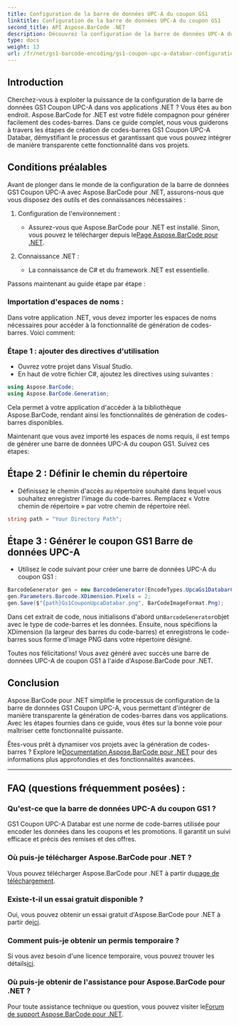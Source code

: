 ```yaml
---
title: Configuration de la barre de données UPC-A du coupon GS1
linktitle: Configuration de la barre de données UPC-A du coupon GS1
second_title: API Aspose.BarCode .NET
description: Découvrez la configuration de la barre de données UPC-A du coupon GS1 avec Aspose.BarCode pour .NET. Créez facilement des codes-barres. Commencez maintenant!
type: docs
weight: 13
url: /fr/net/gs1-barcode-encoding/gs1-coupon-upc-a-databar-configuration/
---
```


## Introduction

Cherchez-vous à exploiter la puissance de la configuration de la barre de données GS1 Coupon UPC-A dans vos applications .NET ? Vous êtes au bon endroit. Aspose.BarCode for .NET est votre fidèle compagnon pour générer facilement des codes-barres. Dans ce guide complet, nous vous guiderons à travers les étapes de création de codes-barres GS1 Coupon UPC-A Databar, démystifiant le processus et garantissant que vous pouvez intégrer de manière transparente cette fonctionnalité dans vos projets.

## Conditions préalables

Avant de plonger dans le monde de la configuration de la barre de données GS1 Coupon UPC-A avec Aspose.BarCode pour .NET, assurons-nous que vous disposez des outils et des connaissances nécessaires :

1. Configuration de l'environnement :
   -  Assurez-vous que Aspose.BarCode pour .NET est installé. Sinon, vous pouvez le télécharger depuis le[Page Aspose.BarCode pour .NET](https://releases.aspose.com/barcode/net/).

2. Connaissance .NET :
   - La connaissance de C# et du framework .NET est essentielle.

Passons maintenant au guide étape par étape :

### Importation d'espaces de noms :

Dans votre application .NET, vous devez importer les espaces de noms nécessaires pour accéder à la fonctionnalité de génération de codes-barres. Voici comment:

### Étape 1 : ajouter des directives d'utilisation
- Ouvrez votre projet dans Visual Studio.
- En haut de votre fichier C#, ajoutez les directives using suivantes :

```csharp
using Aspose.BarCode;
using Aspose.BarCode.Generation;
```

Cela permet à votre application d'accéder à la bibliothèque Aspose.BarCode, rendant ainsi les fonctionnalités de génération de codes-barres disponibles.

Maintenant que vous avez importé les espaces de noms requis, il est temps de générer une barre de données UPC-A du coupon GS1. Suivez ces étapes:

## Étape 2 : Définir le chemin du répertoire
- Définissez le chemin d'accès au répertoire souhaité dans lequel vous souhaitez enregistrer l'image du code-barres. Remplacez « Votre chemin de répertoire » par votre chemin de répertoire réel.

```csharp
string path = "Your Directory Path";
```

## Étape 3 : Générer le coupon GS1 Barre de données UPC-A
- Utilisez le code suivant pour créer une barre de données UPC-A du coupon GS1 :

```csharp
BarcodeGenerator gen = new BarcodeGenerator(EncodeTypes.UpcaGs1DatabarCoupon, "123456789012(8110)ASPOSE");
gen.Parameters.Barcode.XDimension.Pixels = 2;
gen.Save($"{path}Gs1CouponUpcaDatabar.png", BarCodeImageFormat.Png);
```

 Dans cet extrait de code, nous initialisons d'abord un`BarcodeGenerator`objet avec le type de code-barres et les données. Ensuite, nous spécifions la XDimension (la largeur des barres du code-barres) et enregistrons le code-barres sous forme d'image PNG dans votre répertoire désigné.

Toutes nos félicitations! Vous avez généré avec succès une barre de données UPC-A de coupon GS1 à l'aide d'Aspose.BarCode pour .NET.

## Conclusion

Aspose.BarCode pour .NET simplifie le processus de configuration de la barre de données GS1 Coupon UPC-A, vous permettant d'intégrer de manière transparente la génération de codes-barres dans vos applications. Avec les étapes fournies dans ce guide, vous êtes sur la bonne voie pour maîtriser cette fonctionnalité puissante.

 Êtes-vous prêt à dynamiser vos projets avec la génération de codes-barres ? Explore le[Documentation Aspose.BarCode pour .NET](https://reference.aspose.com/barcode/net/) pour des informations plus approfondies et des fonctionnalités avancées.

---

## FAQ (questions fréquemment posées) :

### Qu'est-ce que la barre de données UPC-A du coupon GS1 ?
GS1 Coupon UPC-A Databar est une norme de code-barres utilisée pour encoder les données dans les coupons et les promotions. Il garantit un suivi efficace et précis des remises et des offres.

### Où puis-je télécharger Aspose.BarCode pour .NET ?
Vous pouvez télécharger Aspose.BarCode pour .NET à partir du[page de téléchargement](https://releases.aspose.com/barcode/net/).

### Existe-t-il un essai gratuit disponible ?
 Oui, vous pouvez obtenir un essai gratuit d'Aspose.BarCode pour .NET à partir de[ici](https://releases.aspose.com/).

### Comment puis-je obtenir un permis temporaire ?
 Si vous avez besoin d'une licence temporaire, vous pouvez trouver les détails[ici](https://purchase.aspose.com/temporary-license/).

### Où puis-je obtenir de l'assistance pour Aspose.BarCode pour .NET ?
 Pour toute assistance technique ou question, vous pouvez visiter le[Forum de support Aspose.BarCode pour .NET](https://forum.aspose.com/c/barcode/13).

